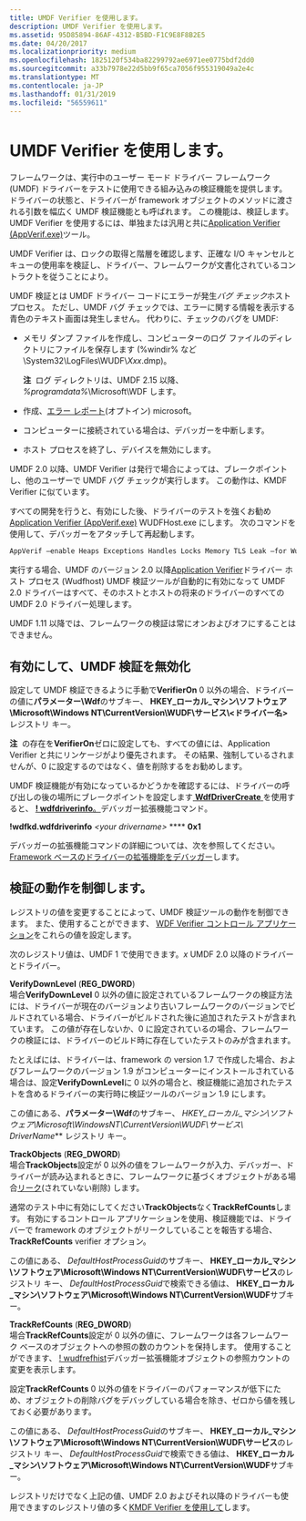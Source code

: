 ```yaml
---
title: UMDF Verifier を使用します。
description: UMDF Verifier を使用します。
ms.assetid: 95D85894-86AF-4312-B5BD-F1C9E8F8B2E5
ms.date: 04/20/2017
ms.localizationpriority: medium
ms.openlocfilehash: 1825120f534ba82299792ae6971ee0775bdf2dd0
ms.sourcegitcommit: a33b7978e22d5bb9f65ca7056f955319049a2e4c
ms.translationtype: MT
ms.contentlocale: ja-JP
ms.lasthandoff: 01/31/2019
ms.locfileid: "56559611"
---
```

# <a name="using-umdf-verifier"></a>UMDF Verifier を使用します。


フレームワークは、実行中のユーザー モード ドライバー フレームワーク (UMDF) ドライバーをテストに使用できる組み込みの検証機能を提供します。 ドライバーの状態と、ドライバーが framework オブジェクトのメソッドに渡される引数を幅広く UMDF 検証機能とも呼ばれます。 この機能は、検証します。 UMDF Verifier を使用するには、単独または汎用と共に[Application Verifier (AppVerif.exe)](../debugger/debugger-download-tools.md)ツール。

UMDF Verifier は、ロックの取得と階層を確認します、正確な I/O キャンセルとキューの使用率を検証し、ドライバー、フレームワークが文書化されているコントラクトを従うことにより。

UMDF 検証とは UMDF ドライバー コードにエラーが発生*バグ チェック*ホスト プロセス。 ただし、UMDF バグ チェックでは、エラーに関する情報を表示する青色のテキスト画面は発生しません。 代わりに、チェックのバグを UMDF:

-   メモリ ダンプ ファイルを作成し、コンピューターのログ ファイルのディレクトリにファイルを保存します (%windir% など\\System32\\LogFiles\\WUDF\\*Xxx*.dmp)。

    **注**  ログ ディレクトリは、UMDF 2.15 以降、 *%programdata%*\\Microsoft\\WDF します。

     

-   作成、[エラー レポート](how-umdf-reports-errors.md)(オプトイン) microsoft。

-   コンピューターに接続されている場合は、デバッガーを中断します。

-   ホスト プロセスを終了し、デバイスを無効にします。

UMDF 2.0 以降、UMDF Verifier は発行で場合によっては、ブレークポイントし、他のユーザーで UMDF バグ チェックが実行します。 この動作は、KMDF Verifier に似ています。

すべての開発を行うと、有効にした後、ドライバーのテストを強くお勧め[Application Verifier (AppVerif.exe)](../debugger/debugger-download-tools.md) WUDFHost.exe にします。 次のコマンドを使用して、デバッガーをアタッチして再起動します。

```cpp
AppVerif –enable Heaps Exceptions Handles Locks Memory TLS Leak –for WudfHost.exe
```

実行する場合、UMDF のバージョン 2.0 以降[Application Verifier](../debugger/debugger-download-tools.md)ドライバー ホスト プロセス (Wudfhost) UMDF 検証ツールが自動的に有効になって UMDF 2.0 ドライバーはすべて、そのホストとホストの将来のドライバーのすべての UMDF 2.0 ドライバー処理します。

UMDF 1.11 以降では、フレームワークの検証は常にオンおよびオフにすることはできません。

## <a name="enabling-and-disabling-umdf-verifier"></a>有効にして、UMDF 検証を無効化


設定して UMDF 検証できるように手動で**VerifierOn** 0 以外の場合、ドライバーの値に**パラメーター\\Wdf**のサブキー、 **HKEY\_ローカル\_マシン\\ソフトウェア\\Microsoft\\Windows NT\\CurrentVersion\\WUDF\\サービス\\&lt;ドライバー名&gt;** レジストリ キー。

**注**  の存在を**VerifierOn**ゼロに設定しても、すべての値には、Application Verifier と共にリンケージがより優先されます。 その結果、強制しているされませんが、0 に設定するのではなく、値を削除するをお勧めします。

 

UMDF 検証機能が有効になっているかどうかを確認するには、ドライバーの呼び出しの後の場所にブレークポイントを設定します[ **WdfDriverCreate** ](https://msdn.microsoft.com/library/windows/hardware/ff547175)を使用すると、 [ **! wdfdriverinfo**。](https://msdn.microsoft.com/library/windows/hardware/ff565724)デバッガー拡張機能コマンド。

**!wdfkd.wdfdriverinfo** *&lt;your drivername&gt;* **** **0x1**

デバッガーの拡張機能コマンドの詳細については、次を参照してください。 [Framework ベースのドライバーの拡張機能をデバッガー](debugger-extensions-for-kmdf-drivers.md)します。

## <a name="controlling-the-verifiers-behavior"></a>検証の動作を制御します。


レジストリの値を変更することによって、UMDF 検証ツールの動作を制御できます。 また、使用することができます、 [WDF Verifier コントロール アプリケーション](https://msdn.microsoft.com/library/windows/hardware/ff556129)をこれらの値を設定します。

次のレジストリ値は、UMDF 1 で使用できます。*x* UMDF 2.0 以降のドライバーとドライバー。

<a href="" id="verifydownlevel--------------reg-dword-"></a>**VerifyDownLevel** (**REG\_DWORD**)  
場合**VerifyDownLevel** 0 以外の値に設定されているフレームワークの検証方法には、ドライバーが現在のバージョンより古いフレームワークのバージョンでビルドされている場合、ドライバーがビルドされた後に追加されたテストが含まれています。 この値が存在しないか、0 に設定されているの場合、フレームワークの検証には、ドライバーのビルド時に存在していたテストのみが含まれます。

たとえばには、ドライバーは、framework の version 1.7 で作成した場合、およびフレームワークのバージョン 1.9 がコンピューターにインストールされている場合は、設定**VerifyDownLevel**に 0 以外の場合と、検証機能に追加されたテストを含めるドライバーの実行時に検証ツールのバージョン 1.9 にします。

この値にある、**パラメーター\\Wdf**のサブキー、 **HKEY\_ローカル\_マシン\\ソフトウェア\\Microsoft\\WindowsNT\\CurrentVersion\\WUDF\\サービス\\* DriverName*** レジストリ キー。

<a href="" id="trackobjects-----------------------------reg-dword-"></a>**TrackObjects** (**REG\_DWORD**)  
場合**TrackObjects**設定が 0 以外の値をフレームワークが入力、デバッガー、ドライバーが読み込まれるときに、フレームワークに基づくオブジェクトがある場合[リーク](determining-if-a-driver-leaks-framework-objects.md)(されていない削除) します。

通常のテスト中に有効にしてください**TrackObjects**なく**TrackRefCounts**します。 有効にするコントロール アプリケーションを使用、検証機能では、ドライバーで framework のオブジェクトがリークしていることを報告する場合、 **TrackRefCounts** verifier オプション。

この値にある、 *DefaultHostProcessGuid*のサブキー、 **HKEY\_ローカル\_マシン\\ソフトウェア\\Microsoft\\Windows NT\\CurrentVersion\\WUDF\\サービス**のレジストリ キー、 *DefaultHostProcessGuid*で検索できる値は、 **HKEY\_ローカル\_マシン\\ソフトウェア\\Microsoft\\Windows NT\\CurrentVersion\\WUDF**サブキー。

<a href="" id="trackrefcounts-----------------------------reg-dword-"></a>**TrackRefCounts** (**REG\_DWORD**)  
場合**TrackRefCounts**設定が 0 以外の値に、フレームワークは各フレームワーク ベースのオブジェクトへの参照の数のカウントを保持します。 使用することができます、 [! wudfrefhist](using-umdf-debugger-extensions.md)デバッガー拡張機能オブジェクトの参照カウントの変更を表示します。

設定**TrackRefCounts** 0 以外の値をドライバーのパフォーマンスが低下にため、オブジェクトの削除バグをデバッグしている場合を除き、ゼロから値を残しておく必要があります。

この値にある、 *DefaultHostProcessGuid*のサブキー、 **HKEY\_ローカル\_マシン\\ソフトウェア\\Microsoft\\Windows NT\\CurrentVersion\\WUDF\\サービス**のレジストリ キー、 *DefaultHostProcessGuid*で検索できる値は、 **HKEY\_ローカル\_マシン\\ソフトウェア\\Microsoft\\Windows NT\\CurrentVersion\\WUDF**サブキー。

レジストリだけでなく上記の値、UMDF 2.0 およびそれ以降のドライバーも使用できますのレジストリ値の多く[KMDF Verifier を使用して](using-kmdf-verifier.md)します。

 

 





